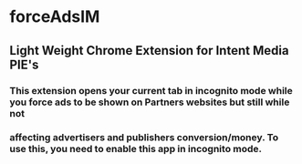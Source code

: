 # forceAdsIM
## Light Weight Chrome Extension for Intent Media PIE's
### This extension opens your current tab in incognito mode while you force ads to be shown on Partners websites but still while not
### affecting advertisers and publishers conversion/money. To use this, you need to enable this app in incognito mode.
